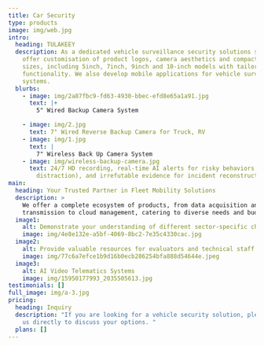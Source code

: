 ```yaml
---
title: Car Security
type: products
image: img/web.jpg
intro:
  heading: TULAKEEY
  description: As a dedicated vehicle surveillance security solutions supplier, we
    offer customisation of product logos, camera aesthetics and compact display
    sizes, including 5inch, 7inch, 9inch and 10-inch models with tailored
    functionality. We also develop mobile applications for vehicle surveillance
    systems.
  blurbs:
    - image: img/2a87fbc9-fd63-4930-bbec-efd8e65a1a91.jpg
      text: |+
        5" Wired Backup Camera System

    - image: img/2.jpg
      text: 7" Wired Reverse Backup Camera for Truck, RV
    - image: img/1.jpg
      text: |
        7" Wireless Back Up Camera System
    - image: img/wireless-backup-camera.jpg
      text: 24/7 HD recording, real-time AI alerts for risky behaviors (fatigue,
        distraction), and irrefutable evidence for incident reconstruction.
main:
  heading: Your Trusted Partner in Fleet Mobility Solutions
  description: >
    We offer a complete ecosystem of products, from data acquisition and network
    transmission to cloud management, catering to diverse needs and budgets.
  image1:
    alt: Demonstrate your understanding of different sector-specific challenges
    image: img/4e8e132e-a5bf-4069-8bc2-7e35c4330cac.jpg
  image2:
    alt: Provide valuable resources for evaluators and technical staff
    image: img/77c6a7efce1b9d16b0ecb286254bfa888d54644e.jpeg
  image3:
    alt: AI Video Telematics Systems
    image: img/15950177993_2035505613.jpg
testimonials: []
full_image: img/a-3.jpg
pricing:
  heading: Inquiry
  description: "If you are looking for a vehicle security solution, please contact
    us directly to discuss your options. "
  plans: []
---
```

